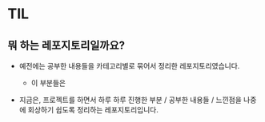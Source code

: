 # TIL

## 뭐 하는 레포지토리일까요?

- 예전에는 공부한 내용들을 카테고리별로 묶어서 정리한 레포지토리였습니다.
  
  - 이 부분들은

- 지금은, 프로젝트를 하면서 하루 하루 진행한 부분 / 공부한 내용들 / 느낀점을 나중에 회상하기 쉽도록 정리하는 레포지토리입니다.
